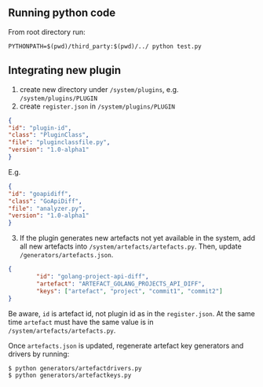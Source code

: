 ## Running python code

From root directory run:

```vim
PYTHONPATH=$(pwd)/third_party:$(pwd)/../ python test.py
```

## Integrating new plugin

1. create new directory under ``/system/plugins``, e.g. ``/system/plugins/PLUGIN``
2. create ``register.json`` in ``/system/plugins/PLUGIN``

```json
{
"id": "plugin-id",
"class": "PluginClass",
"file": "pluginclassfile.py",
"version": "1.0-alpha1"
}
```
E.g.

```json
{
"id": "goapidiff",
"class": "GoApiDiff",
"file": "analyzer.py",
"version": "1.0-alpha1"
}
```
3. If the plugin generates new artefacts not yet available in the system, add all new artefacts into ``/system/artefacts/artefacts.py``. Then, update ``/generators/artefacts.json``. 

```json
{
        "id": "golang-project-api-diff",
        "artefact": "ARTEFACT_GOLANG_PROJECTS_API_DIFF",
        "keys": ["artefact", "project", "commit1", "commit2"]
}
```
Be aware, ``id`` is artefact id, not plugin id as in the ``register.json``.
At the same time ``artefact`` must have the same value is in ``/system/artefacts/artefacts.py``.

Once ``artefacts.json`` is updated, regenerate artefact key generators and drivers by running:

```
$ python generators/artefactdrivers.py
$ python generators/artefactkeys.py
```
